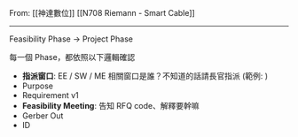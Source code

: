 From: [[神達數位]]
[[N708 Riemann - Smart Cable]]

---

Feasibility Phase → Project Phase

每一個 Phase，都依照以下邏輯確認
- **指派窗口**: EE / SW / ME 相關窗口是誰？不知道的話請長官指派 (範例: )
- Purpose
- Requirement v1
- **Feasibility Meeting**: 告知 RFQ code、解釋要幹嘛
- Gerber Out
- ID

